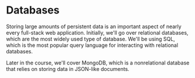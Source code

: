# Databases

Storing large amounts of persistent data is an important aspect of nearly every full-stack web application. Initially, we'll go over relational databases, which are the most widely used type of database. We'll be using SQL, which is the most popular query language for interacting with relational databases.

Later in the course, we'll cover MongoDB, which is a nonrelational database that relies on storing data in JSON-like documents.

